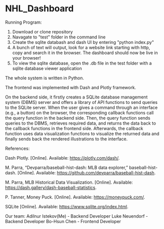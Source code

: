 # NHL_Dashboard

Running Program:
1) Download or clone repository
2) Navagate to "test" folder in the command line
3) Create the sqlite databash and dash UI by entering "python index.py"
4) A bunch of text will output, look for a website link starting with http, copy and search it in the browser. The dashboard should now be live in your browser!
5) To view the sqlite database, open the .db file in the test folder with a sqlite database viewer application

The whole system is written in Python. 

The frontend was implemented with Dash and Plotly framework. 

On the backend side, it firstly creates a SQLite database management system (DBMS) server and offers a library of API functions to send queries to the SQLite server.
When the user gives a command through an interface (e.g., a button) on the browser, the corresponding callback functions call the query function in the backend side.
Then, the query function sends queries to the DBMS, retrieves required data, and returns the data back to the callback functions in the frontend side. Afterwards, the
callback function uses data visualization functions to visualize the returned data and finally sends back the rendered illustrations to the interface.

References:

Dash Plotly. [Online]. Available: https://plotly.com/dash/.

M. Parra, “Devparra/baseball-hist-dash: MLB data explorer,” baseball-hist-dash. [Online]. Available: https://github.com/devparra/baseball-hist-dash.

M. Parra, MLB Historical Data Visualization. [Online]. Available: https://dash.gallery/dash-baseball-statistics.

P. Tanner, Money Puck. [Online]. Available: https://moneypuck.com/.

SQLite [Online]. Available: https://www.sqlite.org/index.html.

Our team:
Adilnur Istekov(Me) - Backend Developer
Luke Neuendorf - Backend Developer
Bo-Hsun Chen - Frontend Developer
